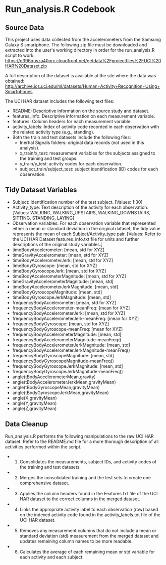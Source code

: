 # Run_analysis.R Codebook

## Source Data
This project uses data collected from the accelerometers from the Samsung Galaxy S smartphone.  The following zip file must be downloaded and extracted into the user's working directory in order for the run_analysis.R script to work: 
https://d396qusza40orc.cloudfront.net/getdata%2Fprojectfiles%2FUCI%20HAR%20Dataset.zip 

A full description of the dataset is available at the site where the data was obtained: 
http://archive.ics.uci.edu/ml/datasets/Human+Activity+Recognition+Using+Smartphones 

The UCI HAR dataset includes the following text files:
* README:  Descriptive information on the source study and dataset.
* features_info:  Descriptive information on each measurement variable.
* features:  Column headers for each measurement variable.
* activity_labels:  Index of activity code recorded in each observation with the related activity type (e.g., standing).
* Both the train and test datasets include the following files:
  * Inertial Signals folders:  original data records (not used in this analysis).
  * x_train/x_test: measurement variables for the subjects assigned to the training and test groups.
  * y_train/y_test: activity codes for each observation.
  * subject_train/subject_test: subject identification (ID) codes for each observation. 

## Tidy Dataset Variables
* Subject:  Identification number of the test subject.  [Values: 1:30]
* Activity_type:  Text description of the activity for each observation.  [Values: WALKING, WALKING_UPSTAIRS, WALKING_DOWNSTAIRS, SITTING, STANDING, LAYING]
* Observation variables: For each observation variable that represented either a mean or standard deviation in the original dataset, the tidy value represents the mean of each Subject/Activity_type pair. [Values: Refer to the UCI HAR Dataset features_info.txt file for units and further descriptions of the original study variables.]
 * timeBodyAccelerometer: [mean, std for XYZ]
 * timeGravityAccelerometer: [mean, std for XYZ]
 * timeBodyAccelerometerJerk: [mean, std for XYZ]
 * timeBodyGyroscope: [mean, std for XYZ]
 * timeBodyGyroscopeJerk: [mean, std for XYZ]
 * timeBodyAccelerometerMagnitude: [mean, std for XYZ]
 * timeGravityAccelerometerMagnitude: [mean, std]
 * timeBodyAccelerometerJerkMagnitude: [mean, std]
 * timeBodyGyroscopeMagnitude: [mean, std]
 * timeBodyGyroscopeJerkMagnitude: [mean, std]
 * frequencyBodyAccelerometer: [mean, std for XYZ]
 * frequencyBodyAccelerometer-meanFreq: [mean for XYZ]
 *	frequencyBodyAccelerometerJerk: [mean, std for XYZ]
 *	frequencyBodyAccelerometerJerk-meanFreq: [mean for XYZ]
 *	frequencyBodyGyroscope: [mean, std for XYZ]
 *	frequencyBodyGyroscope-meanFreq: [mean for XYZ]
 *	frequencyBodyAccelerometerMagnitude: [mean, std]
 *	frequencyBodyAccelerometerMagnitude-meanFreq()	
 *	frequencyBodyAccelerometerJerkMagnitude: [mean, std]
 *	frequencyBodyAccelerometerJerkMagnitude-meanFreq()	
 *	frequencyBodyGyroscopeMagnitude: [mean, std]
 *	frequencyBodyGyroscopeMagnitude-meanFreq()	
 *	frequencyBodyGyroscopeJerkMagnitude: [mean, std]
 *	frequencyBodyGyroscopeJerkMagnitude-meanFreq()	
 *	angle(tBodyAccelerometerMean,gravity)	
 *	angle(tBodyAccelerometerJerkMean,gravityMean)	
 *	angle(tBodyGyroscopeMean,gravityMean)	
 *	angle(tBodyGyroscopeJerkMean,gravityMean)	
 *	angle(X,gravityMean)	
 *	angle(Y,gravityMean)
 *	angle(Z,gravityMean)

## Data Cleanup
Run_analysis.R performs the following manipulations to the raw UCI HAR dataset.  Refer to the README.md file for a more thorough description of all activities performed within the script.

* 1. Consolidates the measurements, subject IDs, and activity codes of the training and test datasets.
* 2. Merges the consolidated training and the test sets to create one comprehensive dataset.
* 3. Applies the column headers found in the Features.txt file of the UCI HAR dataset to the correct columns in the merged dataset.
* 4. Links the appropriate activity label to each observation (row) based on the indexed activity code found in the activity_labels.txt file of the UCI HAR dataset.
* 5. Removes any measurement columns that do not include a mean or standard deviation (std) measurement from the merged dataset and updates remaining column names to be more readable.
* 6. Calculates the average of each remaining mean or std variable for each activity and each subject.
